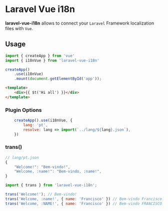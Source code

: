 # Laravel Vue i18n

**laravel-vue-i18n** allows to connect your `Laravel` Framework localization files with `Vue`.

## Usage

```js
import { createApp } from 'vue'
import { i18nVue } from 'laravel-vue-i18n'

createApp()
    .use(i18nVue)
    .mount(document.getElementById('app'));
```

```html
<template>
    <div>{{ $t('Hi all') }}</div>
</template>
```

### Plugin Options

```js
    createApp().use(i18nVue, {
        lang: 'pt',
        resolve: lang => import(`../lang/${lang}.json`),
    })
```

### trans()

```js
// lang/pt.json
{
    "Welcome!": "Bem-vindo!",
    "Welcome, :name!": "Bem-vindo, :name!",
}

import { trans } from 'laravel-vue-i18n';

trans('Welcome!'); // Bem-vindo!
trans('Welcome, :name!', { name: 'Francisco' }) // Bem-vindo Francisco!
trans('Welcome, :NAME!', { name: 'Francisco' }) // Bem-vindo FRANCISCO!
```


